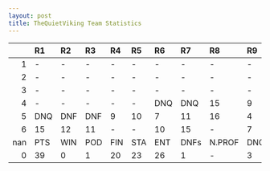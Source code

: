 ```yaml
---
layout: post 
title: TheQuietViking Team Statistics
--- 
```


|     | R1   | R2   | R3   | R4   | R5   | R6   | R7   | R8     | R9   | R10   | R11   | R12   | Points   | Pos   |
|----:|:-----|:-----|:-----|:-----|:-----|:-----|:-----|:-------|:-----|:------|:------|:------|:---------|:------|
|   1 | -    | -    | -    | -    | -    | -    | -    | -      | -    | -     | -     | -     | nan      | nan   |
|   2 | -    | -    | -    | -    | -    | -    | -    | -      | -    | -     | -     | -     | nan      | nan   |
|   3 | -    | -    | -    | -    | -    | -    | -    | -      | -    | -     | -     | -     | nan      | nan   |
|   4 | -    | -    | -    | -    | -    | DNQ  | DNQ  | 15     | 9    | DNF   | 3     | 10    | 16.0     | 10.0  |
|   5 | DNQ  | DNF  | DNF  | 9    | 10   | 7    | 11   | 16     | 4    | -     | 18    | 16    | 17.0     | 10.0  |
|   6 | 15   | 12   | 11   | -    | -    | 10   | 15   | -      | 7    | 10    | -     | 18    | 6.0      | 13.0  |
| nan | PTS  | WIN  | POD  | FIN  | STA  | ENT  | DNFs | N.PROF | DNQ  | %FIN  | PPR   | BST   | CHA      | RNK   |
|   0 | 39   | 0    | 1    | 20   | 23   | 26   | 1    | -      | 3    | 87.0  | 1.5   | 3     | 0        | 18    |